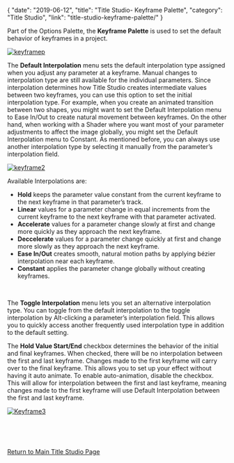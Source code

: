 {
"date": "2019-06-12",
"title": "Title Studio- Keyframe Palette",
"category": "Title Studio",
"link": "title-studio-keyframe-palette/"
}

 Part of the Options Palette, the **Keyframe Palette** is used to set the default behavior of keyframes in a project.


[![keyframep](https://borisfx-com-res.cloudinary.com/image/upload//documentation/continuum/uploads/2018/05/keyframep.png)](https://borisfx-com-res.cloudinary.com/image/upload//documentation/continuum/uploads/2018/05/keyframep.png)


The **Default Interpolation** menu sets the default interpolation type assigned when you adjust any parameter at a keyframe. Manual changes to interpolation type are still available for the individual parameters. Since interpolation determines how Title Studio creates intermediate values between two keyframes, you can use this option to set the initial interpolation type. For example, when you create an animated transition between two shapes, you might want to set the Default Interpolation menu to Ease In/Out to create natural movement between keyframes. On the other hand, when working with a Shader where you want most of your parameter adjustments to affect the image globally, you might set the Default Interpolation menu to Constant. As mentioned before, you can always use another interpolation type by selecting it manually from the parameter’s interpolation field.


[![keyframe2](https://borisfx-com-res.cloudinary.com/image/upload//documentation/continuum/uploads/2018/05/keyframe2.png)](https://borisfx-com-res.cloudinary.com/image/upload//documentation/continuum/uploads/2018/05/keyframe2.png)


Available Interpolations are:


* **Hold** keeps the parameter value constant from the current keyframe to the next keyframe in that parameter’s track.
* **Linear** values for a parameter change in equal increments from the current keyframe to the next keyframe with that parameter activated.
* **Accelerate** values for a parameter change slowly at first and change more quickly as they approach the next keyframe.
* **Deccelerate** values for a parameter change quickly at first and change more slowly as they approach the next keyframe.
* **Ease In/Out** creates smooth, natural motion paths by applying bézier interpolation near each keyframe.
* **Constant** applies the parameter change globally without creating keyframes.


 


The **Toggle Interpolation** menu lets you set an alternative interpolation type. You can toggle from the default interpolation to the toggle interpolation by Alt-clicking a parameter’s interpolation field. This allows you to quickly access another frequently used interpolation type in addition to the default setting.


The **Hold Value Start/End** checkbox determines the behavior of the initial and final keyframes. When checked, there will be no interpolation between the first and last keyframe. Changes made to the first keyframe will carry over to the final keyframe. This allows you to set up your effect without having it auto animate. To enable auto-animation, disable the checkbox. This will allow for interpolation between the first and last keyframe, meaning changes made to the first keyframe will use Default Interpolation between the first and last keyframe.


[![Keyframe3](https://borisfx-com-res.cloudinary.com/image/upload//documentation/continuum/uploads/2018/05/Keyframe3.png)](https://borisfx-com-res.cloudinary.com/image/upload//documentation/continuum/uploads/2018/05/Keyframe3.png)


 


 


[Return to Main Title Studio Page](/documentation/continuum/bcc-title-studio)


 


